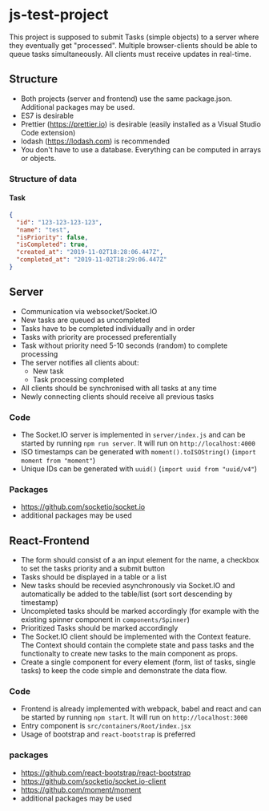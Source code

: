 # js-test-project

This project is supposed to submit Tasks (simple objects) to a server where they eventually get "processed". Multiple browser-clients should be able to queue tasks simultaneously. All clients must receive updates in real-time.

## Structure

- Both projects (server and frontend) use the same package.json. Additional packages may be used.
- ES7 is desirable
- Prettier (https://prettier.io) is desirable (easily installed as a Visual Studio Code extension)
- lodash (https://lodash.com) is recommended
- You don't have to use a database. Everything can be computed in arrays or objects.

### Structure of data

#### Task

```json
{
  "id": "123-123-123-123",
  "name": "test",
  "isPriority": false,
  "isCompleted": true,
  "created_at": "2019-11-02T18:28:06.447Z",
  "completed_at": "2019-11-02T18:29:06.447Z"
}
```

## Server

- Communication via websocket/Socket.IO
- New tasks are queued as uncompleted
- Tasks have to be completed individually and in order
- Tasks with priority are processed preferentially
- Task without priority need 5-10 seconds (random) to complete processing
- The server notifies all clients about:
  - New task
  - Task processing completed
- All clients should be synchronised with all tasks at any time
- Newly connecting clients should receive all previous tasks

### Code

- The Socket.IO server is implemented in `server/index.js` and can be started by running `npm run server`. It will run on `http://localhost:4000`
- ISO timestamps can be generated with `moment().toISOString()` (`import moment from "moment"`)
- Unique IDs can be generated with `uuid()` (`import uuid from "uuid/v4"`)

### Packages

- https://github.com/socketio/socket.io
- additional packages may be used

## React-Frontend

- The form should consist of a an input element for the name, a checkbox to set the tasks priority and a submit button
- Tasks should be displayed in a table or a list
- New tasks should be recevied asynchronously via Socket.IO and automatically be added to the table/list (sort sort descending by timestamp)
- Uncompleted tasks should be marked accordingly (for example with the existing spinner component in `components/Spinner`)
- Prioritized Tasks should be marked accordingly
- The Socket.IO client should be implemented with the Context feature. The Context should contain the complete state and pass tasks and the functionalty to create new tasks to the main component as props.
- Create a single component for every element (form, list of tasks, single tasks) to keep the code simple and demonstrate the data flow.

### Code

- Frontend is already implemented with webpack, babel and react and can be started by running `npm start`. It will run on `http://localhost:3000`
- Entry component is `src/containers/Root/index.jsx`
- Usage of bootstrap and `react-bootstrap` is preferred

### packages

- https://github.com/react-bootstrap/react-bootstrap
- https://github.com/socketio/socket.io-client
- https://github.com/moment/moment
- additional packages may be used
